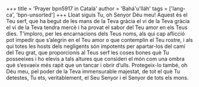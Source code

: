 +++
title = 'Prayer bpn5917 in Català'
author = 'Bahá'u'lláh'
tags = ['lang-ca', 'bpn-unsorted']
+++
Lloat siguis Tu, oh Senyor Déu meu! Aquest és el Teu serf, que ha begut de les mans de la Teva gràcia el vi de la Teva gràcia el vi de la Teva tendra mercè i ha provat el sabor del Teu amor en els Teus dies. T’imploro, per les encarnacions dels Teus noms, als qui cap aflicció pot impedir que s’alegrin en el Teu amor o que contemplin el Teu rostre, i als qui totes les hosts dels negligents són impotents per apartar-los del camí del Teu grat, que proporcionis al Teus serf les coses bones què Tu posseeixes i ho elevis a tals altures que consideri el món com una ombra què s’esvaeix més rapit que un tancar i obrir d’ulls.
Protegeix-lo també, oh Déu meu, pel poder de la Teva immensurable majestat, de tot el què Tu detestes, Tu ets, veritablement, el Seu Senyor i el Senyor de tots els mons.
